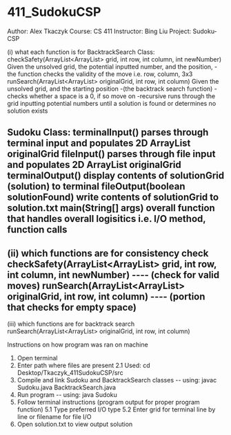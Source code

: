 # 411_SudokuCSP
Author: Alex Tkaczyk
Course: CS 411
Instructor: Bing Liu
Project: Sudoku-CSP

(i) what each function is for
BacktrackSearch Class:
	checkSafety(ArrayList<ArrayList<Integer>> grid, int row, int column, int newNumber)
		Given the unsolved grid, the potential inputted number, and the position, 
		-the function checks the validity of the move i.e. row, column, 3x3
	runSearch(ArrayList<ArrayList<Integer>> originalGrid, int row, int column)
		Given the unsolved grid, and the starting position
		-(the backtrack search function)
		-checks whether a space is a 0, if so move on
		-recursive runs through the grid inputting potential numbers until a solution is found or determines no solution exists
		
Sudoku Class:
	terminalInput()
		parses through terminal input and populates 2D ArrayList originalGrid
	fileInput()
		parses through file input and populates 2D ArrayList originalGrid
	terminalOutput()
		display contents of solutionGrid (solution) to terminal
	fileOutput(boolean solutionFound)
		write contents of solutionGrid to solution.txt
	main(String[] args)
		overall function that handles overall logisitics i.e. I/O method, function calls
--
(ii) which functions are for consistency check
	checkSafety(ArrayList<ArrayList<Integer>> grid, int row, int column, int newNumber) ---- (check for valid moves)
	runSearch(ArrayList<ArrayList<Integer>> originalGrid, int row, int column) ---- (portion that checks for empty space)
--
(iii) which functions are for backtrack search
	runSearch(ArrayList<ArrayList<Integer>> originalGrid, int row, int column)

 Instructions on how program was ran on machine
 1. Open terminal
 2. Enter path where files are present
	2.1 Used: cd Desktop/Tkaczyk_411SudokuCSP/src
 3. Compile and link Sudoku and BacktrackSearch classes -- using: javac Sudoku.java BacktrackSearch.java
 4. Run program -- using: java Sudoku
 5. Follow terminal instructions (program output for proper program function)
 	5.1 Type preferred I/O type
 	5.2 Enter grid for terminal line by line or filename for file I/O
 6. Open solution.txt to view output solution
